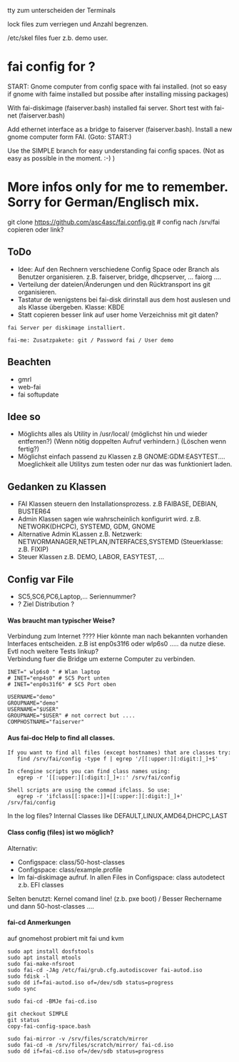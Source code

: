 tty zum unterscheiden der Terminals

lock files zum verriegen und Anzahl begrenzen.

/etc/skel files fuer z.b. demo user.


# fai config for ?

START: Gnome computer from config space with fai installed. (not so easy if gnome with faime installed but possibe after installing missing packages)

With fai-diskimage (faiserver.bash) installed fai server.
Short test with fai-net (faiserver.bash)

Add ethernet interface as a bridge to faiserver (faiserver.bash). Install a new gnome computer form FAI. (Goto: START:) 

Use the SIMPLE branch for easy understanding fai config spaces. (Not as easy as possible in the moment. :-) )

# More infos only for me to remember. Sorry for German/Englisch mix.

git clone https://github.com/asc4asc/fai.config.git # config nach /srv/fai copieren oder link?

## ToDo
* Idee: Auf den Rechnern verschiedene Config Space oder Branch als Benutzer organisieren. z.B. faiserver, bridge, dhcpserver, ... faiorg .... 
* Verteilung der dateien/Änderungen und den Rücktransport ins git organisieren.
* Tastatur de wenigstens bei fai-disk dirinstall aus dem host auslesen und als Klasse übergeben. Klasse: KBDE
* Statt copieren besser link auf user home Verzeichniss mit git daten?

```
fai Server per diskimage installiert.

fai-me: Zusatzpakete: git / Password fai / User demo 
```
## Beachten
* gmrl
* web-fai
* fai softupdate

## Idee so
* Möglichts alles als Utility in /usr/local/ (möglichst hin und wieder entfernen?) (Wenn nötig doppelten Aufruf verhindern.) (Löschen wenn fertig?)
* Möglichst einfach passend zu Klassen z.B GNOME:GDM:EASYTEST.... Moeglichkeit alle Utilitys zum testen oder nur das was funktioniert laden.

## Gedanken zu Klassen
* FAI Klassen steuern den Installationsprozess. z.B FAIBASE, DEBIAN, BUSTER64
* Admin Klassen sagen wie wahrscheinlich konfigurirt wird. z.B. NETWORK(DHCPC), SYSTEMD, GDM, GNOME 
 * Alternative Admin KLassen z.B. Netzwerk: NETWORMANAGER,NETPLAN,INTERFACES,SYSTEMD (Steuerklasse: z.B. FIXIP)
* Steuer Klassen z.B. DEMO, LABOR, EASYTEST, ...

## Config var File
* SC5,SC6,PC6,Laptop,... Seriennummer?
* ? Ziel Distribution ? 
#### Was braucht man typischer Weise?
Verbindung zum Internet ????
Hier könnte man nach bekannten vorhanden Interfaces entscheiden. z.B ist enp0s31f6 oder wlp6s0 ..... da nutze diese. Evtl noch weitere Tests linkup?  
Verbindung fuer die Bridge um externe Computer zu verbinden.
```
INET=" wlp6s0 " # Wlan laptop
# INET="enp4s0" # SC5 Port unten  
# INET="enp0s31f6" # SC5 Port oben

USERNAME="demo"
GROUPNAME="demo"
USERNAME="$USER"
GROUPNAME="$USER" # not correct but ....
COMPHOSTNAME="faiserver"
```

#### Aus fai-doc Help to find all classes.
```
If you want to find all files (except hostnames) that are classes try:
   find /srv/fai/config -type f | egrep '/[[:upper:][:digit:]_]+$'

In cfengine scripts you can find class names using:
   egrep -r '[[:upper:][:digit:]_]+::' /srv/fai/config

Shell scripts are using the commad ifclass. So use:
   egrep -r 'ifclass[[:space:]]+[[:upper:][:digit:]_]+' /srv/fai/config

```
In the log files? Internal Classes like DEFAULT,LINUX,AMD64,DHCPC,LAST 

#### Class config (files) ist wo möglich?
Alternativ:
* Configspace: class/50-host-classes
* Configspace: class/example.profile
* Im fai-diskimage aufruf.
In allen Files in Configspace: class autodetect z.b. EFI classes 

Selten benutzt:
Kernel comand line! (z.b. pxe boot) / Besser Rechername und dann 50-host-classes .... 

#### fai-cd Anmerkungen 
auf gnomehost probiert mit fai und kvm

```
sudo apt install dosfstools
sudo apt install mtools
sudo fai-make-nfsroot
sudo fai-cd -JAg /etc/fai/grub.cfg.autodiscover fai-autod.iso
sudo fdisk -l
sudo dd if=fai-autod.iso of=/dev/sdb status=progress
sudo sync

sudo fai-cd -BMJe fai-cd.iso

git checkout SIMPLE
git status
copy-fai-config-space.bash 

sudo fai-mirror -v /srv/files/scratch/mirror
sudo fai-cd -m /srv/files/scratch/mirror/ fai-cd.iso
sudo dd if=fai-cd.iso of=/dev/sdb status=progress
```
